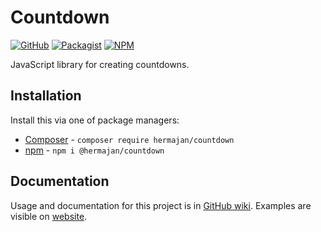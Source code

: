 # Countdown
[![GitHub](https://img.shields.io/github/package-json/v/hermajan/countdown?label=github)](https://github.com/hermajan/countdown/packages)
[![Packagist](https://img.shields.io/packagist/v/hermajan/countdown.svg)](https://packagist.org/packages/hermajan/countdown)
[![NPM](https://img.shields.io/npm/v/@hermajan/countdown.svg)](https://www.npmjs.com/package/@hermajan/countdown)

JavaScript library for creating countdowns.

## Installation
Install this via one of package managers:
* [Composer](https://getcomposer.org) - `composer require hermajan/countdown`
* [npm](https://www.npmjs.com) - `npm i @hermajan/countdown`

## Documentation
Usage and documentation for this project is in [GitHub wiki](https://github.com/hermajan/countdown/wiki). Examples are visible on [website](https://hermajan.net/countdown).
